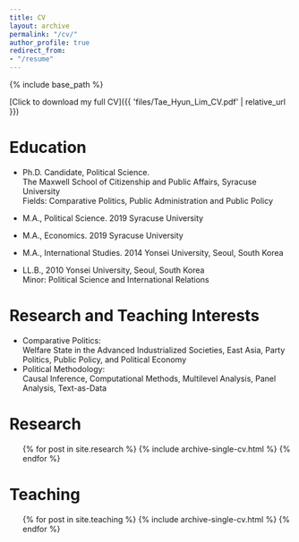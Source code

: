 ```yaml
---
title: CV
layout: archive
permalink: "/cv/"
author_profile: true
redirect_from:
- "/resume"
---
```


{% include base_path %}

[Click to download my full CV]({{ 'files/Tae_Hyun_Lim_CV.pdf' | relative_url }})

Education
======
* Ph.D. Candidate, Political Science.      
	The Maxwell School of Citizenship and Public Affairs, Syracuse University  
	Fields: Comparative Politics, Public Administration and Public Policy

* M.A., Political Science. 2019
Syracuse University

* M.A., Economics. 2019
Syracuse University

* M.A., International Studies. 2014
Yonsei University, Seoul, South Korea

* LL.B., 2010
	Yonsei University, Seoul, South Korea    
	Minor: Political Science and International Relations

Research and Teaching Interests
======
* Comparative Politics:     
  Welfare State in the Advanced Industrialized Societies, East Asia, Party Politics, Public Policy, and Political Economy
* Political Methodology:    
  Causal Inference, Computational Methods, Multilevel Analysis, Panel Analysis, Text-as-Data
  
Research
======
  <ul>{% for post in site.research %}
    {% include archive-single-cv.html %}
  {% endfor %}</ul>
  
Teaching
======
  <ul>{% for post in site.teaching %}
    {% include archive-single-cv.html %}
  {% endfor %}</ul>
